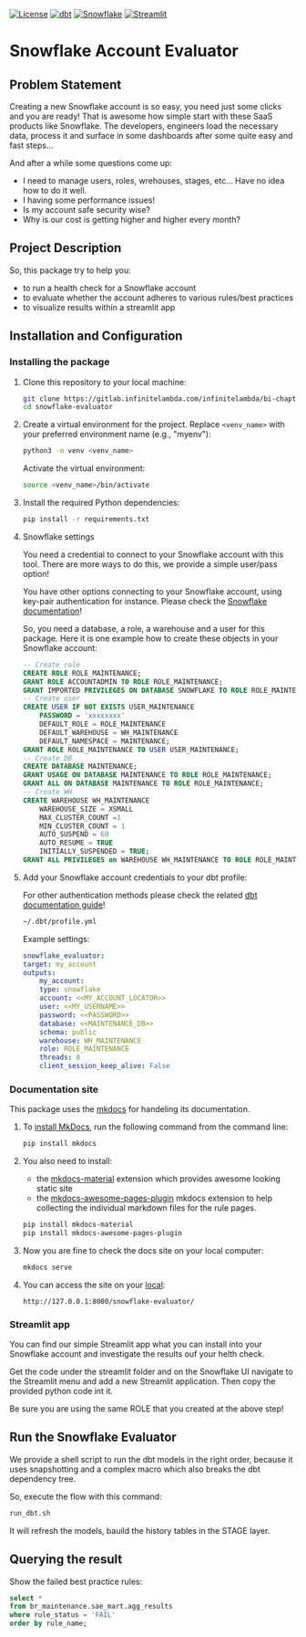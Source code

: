 [![License](https://img.shields.io/badge/License-Apache_2.0-blue.svg)](https://opensource.org/licenses/Apache-2.0)
[![dbt](https://img.shields.io/badge/dbt-CORE-FF694B?logo=dbt&logoColor=FF694B)](https://getdbt.com/)
[![Snowflake](https://img.shields.io/badge/-Snowflake-29B5E8?logo=snowflake&logoColor=white)](https://www.snowflake.com/)
[![Streamlit](https://img.shields.io/badge/-Streamlit-FF4B4B?logo=Streamlit&logoColor=white&style=flat)](https://www.streamlit.io/)

# Snowflake Account Evaluator

## Problem Statement

Creating a new Snowflake account is so easy, you need just some clicks and you are ready!
That is awesome how simple start with these SaaS products like Snowflake. The developers, engineers load the necessary data, process it and surface in some dashboards after some quite easy and fast steps...

And after a while some questions come up:
- I need to manage users, roles, wrehouses, stages, etc... Have no idea how to do it well.
- I having some performance issues!
- Is my account safe security wise?
- Why is our cost is getting higher and higher every month?

## Project Description

So, this package try to help you:
- to run a health check for a Snowflake account
- to evaluate whether the account adheres to various rules/best practices 
- to visualize results within a streamlit app

## Installation and Configuration

### Installing the package

1. Clone this repository to your local machine:

   ```bash
   git clone https://gitlab.infinitelambda.com/infinitelambda/bi-chapter/snowflake-evaluator/
   cd snowflake-evaluator
   ```

2. Create a virtual environment for the project. Replace `<venv_name>` with your preferred environment name (e.g., "myenv"):

   ```bash
   python3 -m venv <venv_name>
   ```

   Activate the virtual environment:

   ```bash
   source <venv_name>/bin/activate
   ```

3. Install the required Python dependencies:

   ```bash
   pip install -r requirements.txt
   ```

4. Snowflake settings

    You need a credential to connect to your Snowflake account with this tool.
    There are more ways to do this, we provide a simple user/pass option!

    You have other options connecting to your Snowflake account, using key-pair authentication for instance.
    Please check the [Snowflake documentation](https://docs.snowflake.com/en/guides-overview-connecting)!

    So, you need a database, a role, a warehouse and a user for this package. Here it is one example how to create these objects in your Snowflake account:
    ```SQL
    -- Create role
    CREATE ROLE ROLE_MAINTENANCE;
    GRANT ROLE ACCOUNTADMIN TO ROLE ROLE_MAINTENANCE;
    GRANT IMPORTED PRIVILEGES ON DATABASE SNOWFLAKE TO ROLE ROLE_MAINTENANCE;
    -- Create user
    CREATE USER IF NOT EXISTS USER_MAINTENANCE
        PASSWORD = 'xxxxxxxx'
        DEFAULT_ROLE = ROLE_MAINTENANCE
        DEFAULT_WAREHOUSE = WH_MAINTENANCE
        DEFAULT_NAMESPACE = MAINTENANCE;
    GRANT ROLE ROLE_MAINTENANCE TO USER USER_MAINTENANCE;
    -- Create DB
    CREATE DATABASE MAINTENANCE;
    GRANT USAGE ON DATABASE MAINTENANCE TO ROLE ROLE_MAINTENANCE;
    GRANT ALL ON DATABASE MAINTENANCE TO ROLE ROLE_MAINTENANCE;
    -- Create WH
    CREATE WAREHOUSE WH_MAINTENANCE
        WAREHOUSE_SIZE = XSMALL
        MAX_CLUSTER_COUNT =1
        MIN_CLUSTER_COUNT = 1
        AUTO_SUSPEND = 60
        AUTO_RESUME = TRUE
        INITIALLY_SUSPENDED = TRUE;
    GRANT ALL PRIVILEGES on WAREHOUSE WH_MAINTENANCE TO ROLE ROLE_MAINTENANCE;
    ```

5. Add your Snowflake account credentials to your dbt profile:

    For other authentication methods please check the related [dbt documentation guide](https://docs.getdbt.com/docs/core/connect-data-platform/snowflake-setup)!

    ```bash
    ~/.dbt/profile.yml
    ```
    Example settings:
    ```YAML
    snowflake_evaluator:
    target: my_account
    outputs:
        my_account:
        type: snowflake
        account: <<MY_ACCOUNT_LOCATOR>>
        user: <<MY_USERNAME>>
        password: <<PASSWORD>>
        database: <<MAINTENANCE_DB>>
        schema: public
        warehouse: WH_MAINTENANCE
        role: ROLE_MAINTENANCE
        threads: 8
        client_session_keep_alive: False
    ```

### Documentation site

This package uses the [mkdocs](https://www.mkdocs.org/) for handeling its documentation.

1. To [install MkDocs](https://www.mkdocs.org/getting-started/), run the following command from the command line:

    ```bash
    pip install mkdocs
    ```

2. You also need to install:
    - the [mkdocs-material](https://squidfunk.github.io/mkdocs-material/) extension which provides awesome looking static site
    - the [mkdocs-awesome-pages-plugin](https://github.com/lukasgeiter/mkdocs-awesome-pages-plugin) mkdocs extension to help collecting the individual markdown files for the rule pages.

    ```bash
    pip install mkdocs-material
    pip install mkdocs-awesome-pages-plugin
    ```

3. Now you are fine to check the docs site on your local computer:

    ```bash
    mkdocs serve
    ```

4. You can access the site on your [local](http://127.0.0.1:8000/snowflake-evaluator/):

    ```
    http://127.0.0.1:8000/snowflake-evaluator/
    ```

### Streamlit app

You can find our simple Streamlit app what you can install into your Snowflake account and investigate the results ouf your helth check.

Get the code under the streamlit folder and on the Snowflake UI navigate to the Streamlit menu and add a new Streamlit application. Then copy the provided python code int it.

Be sure you are using the same ROLE that you created at the above step!

## Run the Snowflake Evaluator

We provide a shell script to run the dbt models in the right order, because it uses snapshotting and a complex macro which also breaks the dbt dependency tree.

So, execute the flow with this command:

```bash
run_dbt.sh
```

It will refresh the models, bauild the history tables in the STAGE layer.

## Querying the result

Show the failed best practice rules:

```SQL
select *
from br_maintenance.sae_mart.agg_results
where rule_status = 'FAIL'
order by rule_name;
```
